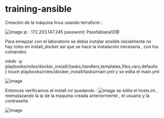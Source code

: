 # training-ansible
Creación de la máquina linux usando terraform : 

![image](https://github.com/user-attachments/assets/47b3e281-ada2-4a31-bcfa-99f6d8a6e8c0)
ip : 172.203.147.245
password: Passfabiana12@

Para emepzar con el laboratorio se debía instalar ansible
inicialmente no hay roles en install_docker así que se hace la instalación necesaria , con los comandos 

mkdir -p playbooks/roles/docker_install/{tasks,handlers,templates,files,vars,defaults}
touch playbooks/roles/docker_install/tasks/main.yml
y se edita el main.yml 

![image](https://github.com/user-attachments/assets/df0e8ce7-6e4f-4e16-b922-c5a59b2d77b5)

Entonces verificamos el install rol quedando : ![image](https://github.com/user-attachments/assets/f83d3c36-1ee4-4438-bebf-bdee622b59ef)
se edita el hosts.ini , reemplazando la ip de la maquina creada anteriormente , el usuario y la contraseña 

![image](https://github.com/user-attachments/assets/25244761-820c-45e2-b426-dcb1a2246497)

